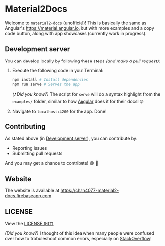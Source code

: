 # Material2Docs

Welcome to `material2-docs` (unofficial)! This is basically the same as Angular's <https://material.angular.io>, but with more examples and a copy code button, along with app showcases (currently work in progress).

## Development server

You can develop locally by following these steps _(and make a pull request)_:

1. Execute the following code in your Terminal:
    
    ```bash
    npm install # Install dependencies
    npm run serve # Serves the app
    ```

    _(:exclamation: Did you know?)_ The script for `serve` will do a syntax highlight from the `examples/` folder, similar to how [Angular](https://github.com/angular/material.angular.io/blob/master/tools/syntax-highlight.js) does it for their docs! 🤓
2. Navigate to `localhost:4200` for the app. Done!

## Contributing

As stated above (in [Development server](#development-server)), you can contribute by:
     
- Reporting issues
- Submitting pull requests

And you may get a chance to contribute! :smile: :tada:

## Website

The website is available at <https://chan4077-material2-docs.firebaseapp.com>
## LICENSE

View the [LICENSE (`MIT`)](/LICENSE)

_(Did you know?)_ I thought of this idea when many people were confused over how to trobuleshoot common errors, especially on [StackOverflow](https://stackoverflow.com/tags/angular-material2)!